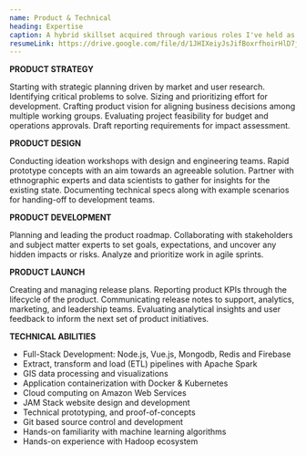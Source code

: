 ```yaml
---
name: Product & Technical
heading: Expertise
caption: A hybrid skillset acquired through various roles I've held as described in the case-studies above.
resumeLink: https://drive.google.com/file/d/1JHIXeiyJsJifBoxrfhoirHlD7jFsjiMP/view?usp=sharing
---
```


<el-col :xs="24" :sm="24" :md="24" :lg="12">

**PRODUCT STRATEGY**

Starting with strategic planning driven by market and user research. Identifying critical problems to solve. Sizing and prioritizing effort for development. Crafting product vision for aligning business decisions among multiple working groups. Evaluating project feasibility for budget and operations approvals. Draft reporting requirements for impact assessment.

**PRODUCT DESIGN**  

Conducting ideation workshops with design and engineering teams. Rapid prototype concepts with an aim towards an agreeable solution. Partner with ethnographic experts and data scientists to gather for insights for the existing state. Documenting technical specs along with example scenarios for handing-off to development teams.

**PRODUCT DEVELOPMENT**

Planning and leading the product roadmap. Collaborating with stakeholders and subject matter experts to set goals, expectations, and uncover any hidden impacts or risks. Analyze and prioritize work in agile sprints.

**PRODUCT LAUNCH**

Creating and managing release plans. Reporting product KPIs through the lifecycle of the product. Communicating release notes to support, analytics, marketing, and leadership teams. Evaluating analytical insights and user feedback to inform the next set of product initiatives.

</el-col>

<el-col :xs="24" :sm="24" :md="24" :lg="12">

**TECHNICAL ABILITIES**  

- Full-Stack Development: Node.js, Vue.js, Mongodb, Redis and Firebase
- Extract, transform and load (ETL) pipelines with Apache Spark
- GIS data processing and visualizations
- Application containerization with Docker & Kubernetes
- Cloud computing on Amazon Web Services
- JAM Stack website design and development
- Technical prototyping, and proof-of-concepts
- Git based source control and development
- Hands-on familiarity with machine learning algorithms
- Hands-on experience with Hadoop ecosystem
 
</el-col>
